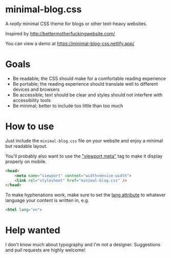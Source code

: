 # minimal-blog.css

A *really* minimal CSS theme for blogs or other text-heavy websites.

Inspired by http://bettermotherfuckingwebsite.com/

You can view a demo at https://minimal-blog-css.netlify.app/

# Goals

 - Be readable; the CSS should make for a comfortable reading experience
 - Be portable; the reading experience should translate well to different
   devices and browsers
 - Be accessible; text should be clear and styles should not interfere with
   accessibility tools
 - Be minimal; better to include too little than too much

# How to use

Just include the `minimal-blog.css` file on your website and enjoy a minimal
but readable layout.

You'll probably also want to use the ["viewport
meta"](https://developer.mozilla.org/en-US/docs/Web/HTML/Viewport_meta_tag) tag
to make it display properly on mobile.

```html
<head>
    <meta name="viewport" content="width=device-width">
    <link rel="stylesheet" href="minimal-blog.css" />
</head>
```

To make hyphenations work, make sure to set the [lang
attribute](https://developer.mozilla.org/en-US/docs/Web/HTML/Global_attributes/lang)
to whatever language your content is written in, e.g.

```html
<html lang="en">
```

# Help wanted

I don't know much about typography and I'm not a designer. Suggestions and pull
requests are highly welcome!
